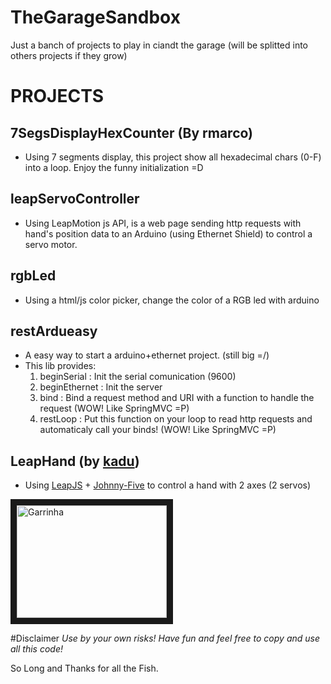 TheGarageSandbox
================

Just a banch of projects to play in ciandt the garage (will be splitted into others projects if they grow)

# PROJECTS

## 7SegsDisplayHexCounter (By rmarco)
- Using 7 segments display, this project show all hexadecimal chars (0-F) into a loop. Enjoy the funny initialization =D

## leapServoController
- Using LeapMotion js API, is a web page sending http requests with hand's position data to an Arduino (using Ethernet Shield) to control a servo motor.

## rgbLed
- Using a html/js color picker, change the color of a RGB led with arduino

## restArdueasy
- A easy way to start a arduino+ethernet project. (still big =/)
- This lib provides:
  1. beginSerial : Init the serial comunication (9600)
  2. beginEthernet : Init the server
  3. bind : Bind a request method and URI with a function to handle the request (WOW! Like SpringMVC =P)
  4. restLoop : Put this function on your loop to read http requests and automaticaly call your binds! (WOW! Like SpringMVC =P)

## LeapHand (by [kadu](https://github.com/kadu))
- Using [LeapJS](https://github.com/leapmotion/leapjs) + [Johnny-Five](https://github.com/rwaldron/johnny-five) to control a hand with 2 axes (2 servos)

<a href="http://www.youtube.com/watch?feature=player_embedded&v=LfJF_cR-bGo
" target="_blank"><img src="http://img.youtube.com/vi/LfJF_cR-bGo/0.jpg"
alt="Garrinha" width="240" height="180" border="10" /></a>

#Disclaimer
*Use by your own risks! Have fun and feel free to copy and use all this code!*

So Long and Thanks for all the Fish.